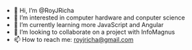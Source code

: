 - 👋 Hi, I’m @RoyJRicha
- 👀 I’m interested in computer hardware and conputer science
- 🌱 I’m currently learning more JavaScript and Angular
- 💞️ I’m looking to collaborate on a project with InfoMagnus
- 📫 How to reach me: royjricha@gmail.com

<!---
RoyJRicha/RoyJRicha is a ✨ special ✨ repository because its `README.md` (this file) appears on your GitHub profile.
You can click the Preview link to take a look at your changes.
--->

